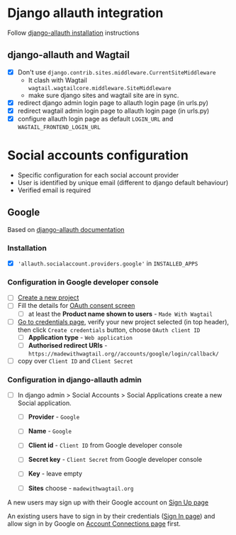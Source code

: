 # Django allauth integration

Follow [django-allauth installation](http://django-allauth.readthedocs.io/en/latest/installation.html) instructions

## django-allauth and Wagtail
- [x] Don't use `django.contrib.sites.middleware.CurrentSiteMiddleware`
    - It clash with Wagtail `wagtail.wagtailcore.middleware.SiteMiddleware`
    - make sure django sites and wagtail site are in sync.
- [x] redirect django admin login page to allauth login page (in urls.py)
- [x] redirect wagtail admin login page to allauth login page (in urls.py)
- [x] configure allauth login page as default `LOGIN_URL` and `WAGTAIL_FRONTEND_LOGIN_URL`

# Social accounts configuration

- Specific configuration for each social account provider
- User is identified by unique email (different to django default behaviour)
- Verified email is required

## Google

Based on [django-allauth documentation](http://django-allauth.readthedocs.io/en/latest/providers.html#google)

### Installation
- [x] `'allauth.socialaccount.providers.google'` in `INSTALLED_APPS`

### Configuration in Google developer console
- [ ] [Create a new project](https://console.developers.google.com/projectcreate)
- [ ] Fill the details for [OAuth consent screen](https://console.developers.google.com/apis/credentials/consent)
    - [ ] at least the **Product name shown to users** - `Made With Wagtail`
- [ ] [Go to credentials page](https://console.developers.google.com/apis/credentials), verify your new project selected
(in top header), then click `Create credentials` button, choose `OAuth client ID`
    - [ ] **Application type** - `Web application`
    - [ ] **Authorised redirect URIs** - `https://madewithwagtail.org//accounts/google/login/callback/`
- [ ] copy over `Client ID` and `Client Secret`

### Configuration in django-allauth admin
- [ ] In django admin > Social Accounts > Social Applications create a new Social application.
    - [ ] **Provider** - `Google`
    - [ ] **Name** - `Google`
    - [ ] **Client id** - `Client ID` from Google developer console
    - [ ] **Secret key** - `Client Secret` from Google developer console
    - [ ] **Key** - leave empty
    - [ ] **Sites** choose - `madewithwagtail.org`


A new users may sign up with their Google account on [Sign Up page](https://madewithwagtail.org/accounts/signup/)

An existing users have to sign in by their credentials ([Sign In page](https://madewithwagtail.org/accounts/login/))
and allow sign in by Google on [Account Connections page](https://madewithwagtail.org/accounts/social/connections/)
first.

